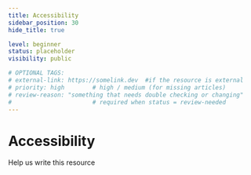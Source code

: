 ```yaml
---
title: Accessibility
sidebar_position: 30
hide_title: true

level: beginner
status: placeholder
visibility: public

# OPTIONAL TAGS:
# external-link: https://somelink.dev  #if the resource is external
# priority: high        # high / medium (for missing articles)
# review-reason: "something that needs double checking or changing"
#                       # required when status = review-needed
---
```


# Accessibility

Help us write this resource
